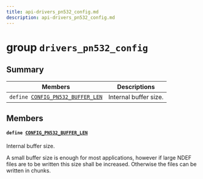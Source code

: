 ```yaml
---
title: api-drivers_pn532_config.md
description: api-drivers_pn532_config.md
---
```

# group `drivers_pn532_config` 

## Summary

 Members                        | Descriptions                                
--------------------------------|---------------------------------------------
`define `[`CONFIG_PN532_BUFFER_LEN`](#group__drivers__pn532__config_1ga360b169524c8dc0d5579640ee412ab8b)            | Internal buffer size.

## Members

#### `define `[`CONFIG_PN532_BUFFER_LEN`](#group__drivers__pn532__config_1ga360b169524c8dc0d5579640ee412ab8b) 

Internal buffer size.

A small buffer size is enough for most applications, however if large NDEF files are to be written this size shall be increased. Otherwise the files can be written in chunks.

